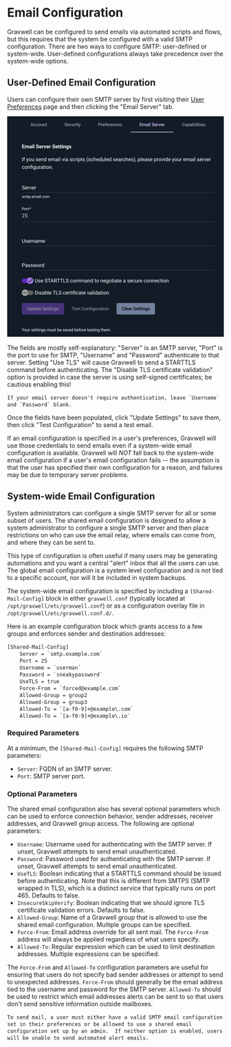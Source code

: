# Email Configuration

Gravwell can be configured to send emails via automated scripts and flows, but this requires that the system be configured with a valid SMTP configuration. There are two ways to configure SMTP: user-defined or system-wide. User-defined configurations always take precedence over the system-wide options.

## User-Defined Email Configuration

Users can configure their own SMTP server by first visiting their <a href="/configuration/gui.html#user-preferences">User Preferences</a> page and then clicking the "Email Server" tab.

![](email-prefs.png)

The fields are mostly self-explanatory: "Server" is an SMTP server, "Port" is the port to use for SMTP, "Username" and "Password" authenticate to that server. Setting "Use TLS" will cause Gravwell to send a STARTTLS command before authenticating. The "Disable TLS certificate validation" option is provided in case the server is using self-signed certificates; be cautious enabling this!

```{note}
If your email server doesn't require authentication, leave `Username` and `Password` blank.
```

Once the fields have been populated, click "Update Settings" to save them, then click "Test Configuration" to send a test email.

If an email configuration is specified in a user's preferences, Gravwell will use those credentials to send emails even if a system-wide email configuration is available.  Gravwell will *NOT* fall back to the system-wide email configuration if a user's email configuration fails -- the assumption is that the user has specified their own configuration for a reason, and failures may be due to temporary server problems.

## System-wide Email Configuration

System administrators can configure a single SMTP server for all or some subset of users.  The shared email configuration is designed to allow a system administrator to configure a single SMTP server and then place restrictions on who can use the email relay, where emails can come from, and where they can be sent to.

This type of configuration is often useful if many users may be generating automations and you want a central "alert" inbox that all the users can use.  The global email configuration is a system level configuration and is not tied to a specific account, nor will it be included in system backups.

The system-wide email configuration is specified by including a `[Shared-Mail-Config]` block in either `gravwell.conf` (typically located at `/opt/gravwell/etc/gravwell.conf`) or as a configuration overlay file in `/opt/gravwell/etc/gravwell.conf.d/`.

Here is an example configuration block which grants access to a few groups and enforces sender and destination addresses:

```
[Shared-Mail-Config]
	Server = `smtp.example.com`
	Port = 25
	Username = `userman`
	Password = `sneakypassword`
	UseTLS = true
	Force-From = `forced@example.com`
	Allowed-Group = group2
	Allowed-Group = group3
	Allowed-To = `[a-f0-9]+@example\.com`
	Allowed-To = `[a-f0-9]+@example\.io`
```

### Required Parameters

At a minimum, the `[Shared-Mail-Config]` requires the following SMTP parameters:

* `Server`: FQDN of an SMTP server.
* `Port`: SMTP server port.

### Optional Parameters

The shared email configuration also has several optional parameters which can be used to enforce connection behavior, sender addresses, receiver addresses, and Gravwell group access.  The following are optional parameters:

* `Username`: Username used for authenticating with the SMTP server. If unset, Gravwell attempts to send email unauthenticated.
* `Password`: Password used for authenticating with the SMTP server. If unset, Gravwell attempts to send email unauthenticated.
* `UseTLS`: Boolean indicating that a STARTTLS command should be issued before authenticating.  Note that this is different from SMTPS (SMTP wrapped in TLS), which is a distinct service that typically runs on port 465. Defaults to false.
* `InsecureSkipVerify`: Boolean indicating that we should ignore TLS certificate validation errors.  Defaults to false.
* `Allowed-Group`: Name of a Gravwell group that is allowed to use the shared email configuration.  Multiple groups can be specified.
* `Force-From`: Email address override for all sent mail.  The `Force-From` address will always be applied regardless of what users specify.
* `Allowed-To`: Regular expression which can be used to limit destination addresses.  Multiple expressions can be specified.

The `Force-From` and `Allowed-To` configuration parameters are useful for ensuring that users do not specify bad sender addresses or attempt to send to unexpected addresses.  `Force-From` should generally be the email address tied to the username and password for the SMTP server.  `Allowed-To` should be used to restrict which email addresses alerts can be sent to so that users don't send sensitive information outside mailboxes.

```{note}
To send mail, a user must either have a valid SMTP email configuration set in their preferences or be allowed to use a shared email configuration set up by an admin.  If neither option is enabled, users will be unable to send automated alert emails.
```
